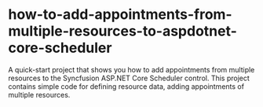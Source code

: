 # how-to-add-appointments-from-multiple-resources-to-aspdotnet-core-scheduler
A quick-start project that shows you how to add appointments from multiple resources to the Syncfusion ASP.NET Core Scheduler control. This project contains simple code for defining resource data, adding appointments of multiple resources.

